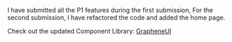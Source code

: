 I have submitted all the P1 features during the first submission, For the second submission, I have refactored the code and added the home page.

Check out the updated Component Library: [GrapheneUI](https://graphene-ui.netlify.app/)
